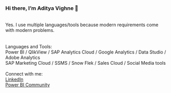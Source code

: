 ### Hi there, I’m Aditya Vighne 👋
<br />
Yes. I use multiple languages/tools because modern requirements come with modern problems. 
<br /><br /><br />
Languages and Tools:<br />
Power BI / QlikView / SAP Analytics Cloud / Google Analytics / Data Studio / Adobe Analytics <br />
SAP Marketing Cloud / SSMS / Snow Flek / Sales Cloud / Social Media tools
<br />
<br />
Connect with me:<br />
<a href="https://www.linkedin.com/in/adityavighne/">LinkedIn</a><br />
<a href="https://community.powerbi.com/t5/user/viewprofilepage/user-id/37290">Power BI Community</a><br />
